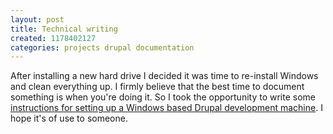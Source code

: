 ```yaml
---
layout: post
title: Technical writing
created: 1178402127
categories: projects drupal documentation
---
```

After installing a new hard drive I decided it was time to re-install Windows
and clean everything up. I firmly believe that the best time to document
something is when you're doing it. So I took the opportunity to write some
[instructions for setting up a Windows based Drupal development machine](http://drewish.com/node/68).
I hope it's of use to someone.

